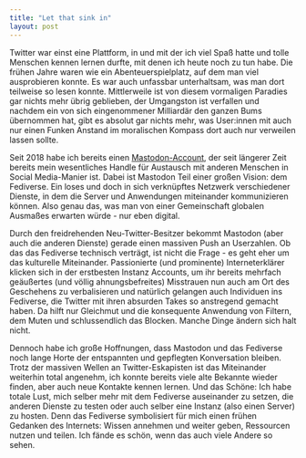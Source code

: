 ```yaml
---
title: "Let that sink in"
layout: post
---
```


Twitter war einst eine Plattform, in und mit der ich viel Spaß hatte und tolle Menschen kennen lernen durfte, mit denen ich heute noch zu tun habe. Die frühen Jahre waren wie ein Abenteuerspielplatz, auf dem man viel ausprobieren konnte. Es war auch unfassbar unterhaltsam, was man dort teilweise so lesen konnte. Mittlerweile ist von diesem vormaligen Paradies gar nichts mehr übrig geblieben, der Umgangston ist verfallen und nachdem ein von sich eingenommener Milliardär den ganzen Bums übernommen hat, gibt es absolut gar nichts mehr, was User:innen mit auch nur einen Funken Anstand im moralischen Kompass dort auch nur verweilen lassen sollte.

Seit 2018 habe ich bereits einen [Mastodon-Account](https://chaos.social/@densco), der seit längerer Zeit bereits mein wesentliches Handle für Austausch mit anderen Menschen in Social Media-Manier ist. Dabei ist Mastodon Teil einer großen Vision: dem Fediverse. Ein loses und doch in sich verknüpftes Netzwerk verschiedener Dienste, in dem die Server und Anwendungen miteinander kommunizieren können. Also genau das, was man von einer Gemeinschaft globalen Ausmaßes erwarten würde - nur eben digital.

Durch den freidrehenden Neu-Twitter-Besitzer bekommt Mastodon (aber auch die anderen Dienste) gerade einen massiven Push an Userzahlen. Ob das das Fediverse technisch verträgt, ist nicht die Frage - es geht eher um das kulturelle Miteinander. Passionierte (und prominente) Interneterklärer klicken sich in der erstbesten Instanz Accounts, um ihr bereits mehrfach geäußertes (und völlig ahnungsbefreites) Misstrauen nun auch am Ort des Geschehens zu verbalisieren und natürlich gelangen auch Individuen ins Fediverse, die Twitter mit ihren absurden Takes so anstregend gemacht haben. Da hilft nur Gleichmut und die konsequente Anwendung von Filtern, dem Muten und schlussendlich das Blocken. Manche Dinge ändern sich halt nicht.

Dennoch habe ich große Hoffnungen, dass Mastodon und das Fediverse noch lange Horte der entspannten und gepflegten Konversation bleiben. Trotz der massiven Wellen an Twitter-Eskapisten ist das Miteinander weiterhin total angenehm, ich konnte bereits viele alte Bekannte wieder finden, aber auch neue Kontakte kennen lernen. Und das Schöne: Ich habe totale Lust, mich selber mehr mit dem Fediverse auseinander zu setzen, die anderen Dienste zu testen oder auch selber eine Instanz (also einen Server) zu hosten. Denn das Fediverse symbolisiert für mich einen frühen Gedanken des Internets: Wissen annehmen und weiter geben, Ressourcen nutzen und teilen. Ich fände es schön, wenn das auch viele Andere so sehen.
